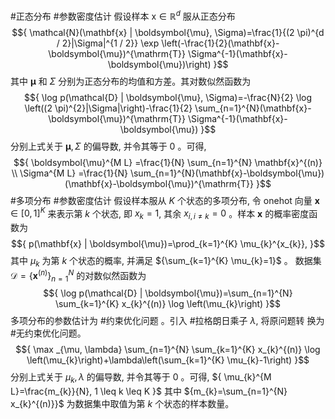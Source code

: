 #正态分布 #参数密度估计
假设样本 ${\mathrm{x} \in \mathbb{R}^{d}}$ 服从正态分布 $${ \mathcal{N}(\mathbf{x} | \boldsymbol{\mu}, \Sigma)=\frac{1}{(2 \pi)^{d / 2}|\Sigma|^{1 / 2}} \exp \left(-\frac{1}{2}(\mathbf{x}-\boldsymbol{\mu})^{\mathrm{T}} \Sigma^{-1}(\mathbf{x}-\boldsymbol{\mu})\right) }$$ 其中 ${\boldsymbol{\mu}}$ 和 ${\Sigma}$ 分别为正态分布的均值和方差。其对数似然函数为 $${ \log p(\mathcal{D} | \boldsymbol{\mu}, \Sigma)=-\frac{N}{2} \log \left((2 \pi)^{2}|\Sigma|\right)-\frac{1}{2} \sum_{n=1}^{N}(\mathbf{x}-\boldsymbol{\mu})^{\mathrm{T}} \Sigma^{-1}(\mathbf{x}-\boldsymbol{\mu}) }$$分别上式关于 ${\boldsymbol{\mu}, \Sigma}$ 的偏导数, 并令其等于 0 。可得, $${ \boldsymbol{\mu}^{M L} =\frac{1}{N} \sum_{n=1}^{N} \mathbf{x}^{(n)} \\ \Sigma^{M L} =\frac{1}{N} \sum_{n=1}^{N}(\mathbf{x}-\boldsymbol{\mu})(\mathbf{x}-\boldsymbol{\mu})^{\mathrm{T}} }$$
#多项分布 #参数密度估计
假设样本服从 ${K}$ 个状态的多项分布, 令 onehot 向量 ${\mathbf{x} \in[0,1]^{K}}$ 来表示第 ${k}$ 个状态, 即 ${x_{k}=1}$, 其余 ${x_{i, i \neq k}=0}$ 。样本 ${\mathbf{x}}$ 的概率密度函数为 $${ p(\mathbf{x} | \boldsymbol{\mu})=\prod_{k=1}^{K} \mu_{k}^{x_{k}}, }$$ 其中 ${\mu_{k}}$ 为第 ${k}$ 个状态的概率, 并满足 ${\sum_{k=1}^{K} \mu_{k}=1}$ 。 数据集 ${\mathcal{D}=\left\{\mathbf{x}^{(n)}\right\}_{n=1}^{N}}$ 的对数似然函数为 $${ \log p(\mathcal{D} | \boldsymbol{\mu})=\sum_{n=1}^{N} \sum_{k=1}^{K} x_{k}^{(n)} \log \left(\mu_{k}\right) }$$
多项分布的参数估计为 #约束优化问题 。引入 #拉格朗日乘子 ${\lambda}$, 将原问题转 换为 #无约束优化问题。 $${ \max _{\mu, \lambda} \sum_{n=1}^{N} \sum_{k=1}^{K} x_{k}^{(n)} \log \left(\mu_{k}\right)+\lambda\left(\sum_{k=1}^{K} \mu_{k}-1\right) }$$ 分别上式关于 ${\mu_{k}, \lambda}$ 的偏导数, 并令其等于 0 。可得, ${ \mu_{k}^{M L}=\frac{m_{k}}{N}, 1 \leq k \leq K }$ 其中 ${m_{k}=\sum_{n=1}^{N} x_{k}^{(n)}}$ 为数据集中取值为第 ${k}$ 个状态的样本数量。